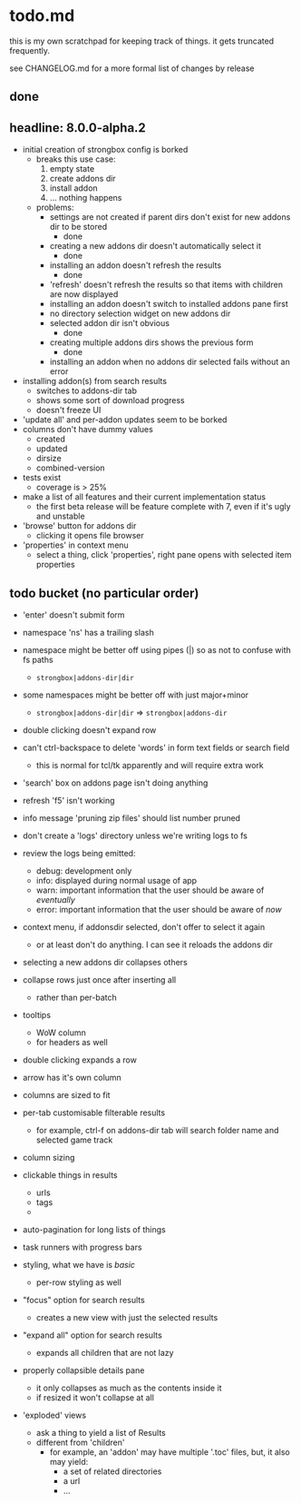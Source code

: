 # todo.md

this is my own scratchpad for keeping track of things. it gets truncated frequently.

see CHANGELOG.md for a more formal list of changes by release

## done

## headline: 8.0.0-alpha.2

* initial creation of strongbox config is borked
    - breaks this use case: 
        1. empty state
        2. create addons dir
        3. install addon
        4. ... nothing happens
    - problems:
        - settings are not created if parent dirs don't exist for new addons dir to be stored
            - done
        - creating a new addons dir doesn't automatically select it
            - done
        - installing an addon doesn't refresh the results
            - done
        - 'refresh' doesn't refresh the results so that items with children are now displayed
        - installing an addon doesn't switch to installed addons pane first
        - no directory selection widget on new addons dir
        - selected addon dir isn't obvious
            - done
        - creating multiple addons dirs shows the previous form
            - done
        - installing an addon when no addons dir selected fails without an error
* installing addon(s) from search results
    - switches to addons-dir tab
    - shows some sort of download progress
    - doesn't freeze UI
* 'update all' and per-addon updates seem to be borked
* columns don't have dummy values
    - created
    - updated
    - dirsize
    - combined-version
* tests exist
    - coverage is > 25%
* make a list of all features and their current implementation status
    - the first beta release will be feature complete with 7, even if it's ugly and unstable
* 'browse' button for addons dir
    - clicking it opens file browser
* 'properties' in context menu
    - select a thing, click 'properties', right pane opens with selected item properties

## todo bucket (no particular order)

*  'enter' doesn't submit form
* namespace 'ns' has a trailing slash
* namespace might be better off using pipes (|) so as not to confuse with fs paths
    * `strongbox|addons-dir|dir`
* some namespaces might be better off with just major+minor
    * `strongbox|addons-dir|dir` => `strongbox|addons-dir`
* double clicking doesn't expand row
* can't ctrl-backspace to delete 'words' in form text fields or search field
    - this is normal for tcl/tk apparently and will require extra work
* 'search' box on addons page isn't doing anything
* refresh 'f5' isn't working
* info message 'pruning zip files' should list number pruned
* don't create a 'logs' directory unless we're writing logs to fs
* review the logs being emitted:
    - debug: development only
    - info: displayed during normal usage of app
    - warn: important information that the user should be aware of _eventually_
    - error: important information that the user should be aware of _now_
* context menu, if addonsdir selected, don't offer to select it again
    - or at least don't do anything. I can see it reloads the addons dir
* selecting a new addons dir collapses others
* collapse rows just once after inserting all
    - rather than per-batch

* tooltips
    - WoW column
    - for headers as well
* double clicking expands a row
* arrow has it's own column
* columns are sized to fit
* per-tab customisable filterable results
    - for example, ctrl-f on addons-dir tab will search folder name and selected game track
* column sizing
* clickable things in results
    - urls
    - tags
    - 
* auto-pagination for long lists of things

* task runners with progress bars

* styling, what we have is *basic*
    - per-row styling as well

* "focus" option for search results
    - creates a new view with just the selected results

* "expand all" option for search results
    - expands all children that are not lazy

* properly collapsible details pane
    - it only collapses as much as the contents inside it
    - if resized it won't collapse at all

* 'exploded' views
    - ask a thing to yield a list of Results
    - different from 'children'
        - for example, an 'addon' may have multiple '.toc' files, but, it also may yield:
            - a set of related directories
            - a url
            - ...

